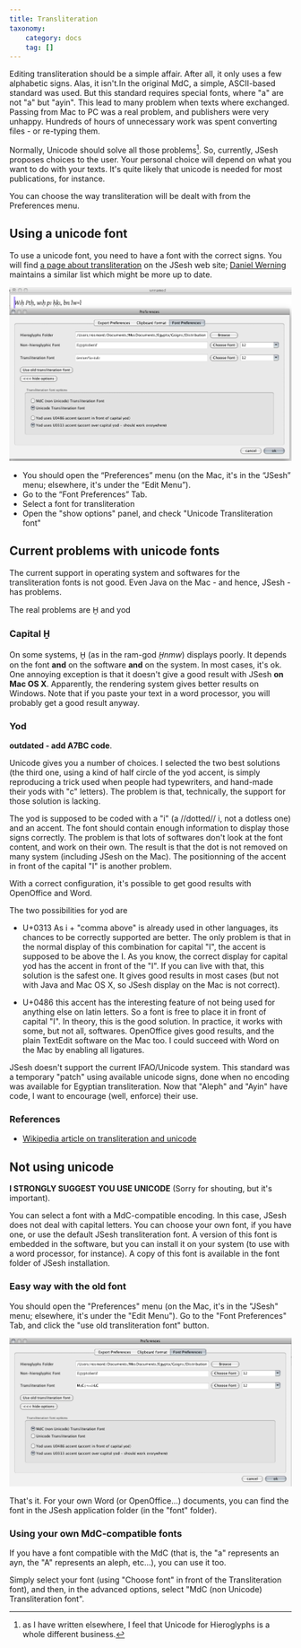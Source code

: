 ```yaml
---
title: Transliteration
taxonomy:
    category: docs
    tag: []
---
```


Editing transliteration should be a simple affair. After all, it only uses a few alphabetic signs. Alas, it isn't.In the original MdC, a simple, ASCII-based standard was used. But this standard requires special fonts, where "a" are not "a" but "ayin".
This lead to many problem when texts where exchanged. Passing from Mac to PC was a real problem, and publishers were very unhappy. 
Hundreds of hours of unnecessary work was spent converting files - or re-typing them.

Normally, Unicode should solve all those problems[^1]. So, currently, JSesh proposes choices to the user. Your personal choice will depend on what you want to do with your texts. It's quite likely that unicode is needed for most publications, for instance.

[^1]: as I have written elsewhere, I feel that Unicode for Hieroglyphs is a whole different business.

You can choose the way transliteration will be dealt with from the Preferences menu.

## Using a unicode font

To use a unicode font, you need to have a font with the correct signs. You will find [a page about transliteration](https://jsesh.qenherkhopeshef.org/fr/varia/transliteration) on the JSesh web site; [Daniel Werning](https://aaew.bbaw.de/egyptological-unicode-fonts) maintains a similar list which might be more up to date.


![](fontsprefsunicodetranslit.png)

- You should open the “Preferences” menu (on the Mac, it's in the “JSesh” menu; elsewhere, it's under the “Edit Menu”). 
- Go to the “Font Preferences” Tab.
- Select a font for transliteration
- Open the "show options" panel, and check "Unicode Transliteration font"

## Current problems with unicode fonts

The current support in operating system and softwares for the transliteration fonts is not good. Even Java on the Mac - and hence, JSesh - has problems.

The real problems are H̱ and yod

### Capital H̱

On some systems, H̱ (as in the ram-god *H̱nmw*) displays poorly. It depends on the font **and** on the software **and** on the system. In most cases, it's ok. One annoying exception is that it doesn't give a good result with JSesh **on Mac OS X**. Apparently, the rendering system gives better results on Windows. Note that if you paste your text in a word processor, you will probably get a good result anyway.

### Yod

**outdated - add A7BC code**. 

Unicode gives you a number of choices. I selected the two best solutions (the third one, using a kind of half circle of the yod accent, is simply reproducing a trick used when people had typewriters, and hand-made their yods with "c" letters). The problem is that, technically, the support for those solution is lacking.

The yod is supposed to be coded with a "i" (a //dotted// i, not a dotless one) and an accent. The font should contain enough information to display those signs correctly. The problem is that lots of softwares don't look at the font content, and work on their own. The result is that the dot is not removed on many system (including JSesh on the Mac). The positionning of the accent in front of the capital "I" is another problem.

With a correct configuration, it's possible to get good results with OpenOffice and Word.


The two possibilities for yod are

- U+0313 As i + "comma above" is already used in other languages, its chances to be correctly supported are better. The only problem is that in the normal display of this combination for capital "I", the accent is supposed to be above the I. As you know, the correct display for capital yod has the accent in front of the "I". If you can live with that, this solution is the safest one. It gives good results in most cases (but not with Java and Mac OS X, so JSesh display on the Mac is not correct).

- U+0486 this accent has the interesting feature of not being used for anything else on latin letters. So a font is free to place it in front of capital "I". In theory, this is the good solution. In practice, it works with some, but not all, softwares. OpenOffice gives good results, and the plain TextEdit software on the Mac too. I could succeed with Word on the Mac by enabling all ligatures.

JSesh doesn't support the current IFAO/Unicode system. This standard was a temporary "patch" using available unicode signs, done when no encoding was available for Egyptian transliteration.
Now that "Aleph" and "Ayin" have code, I want to encourage (well, enforce) their use.

### References

* [Wikipedia article on transliteration and unicode](http://en.wikipedia.org/wiki/Transliteration_of_Ancient_Egyptian)


## Not using unicode

**I STRONGLY SUGGEST YOU USE UNICODE** (Sorry for shouting, but it's important).

You can select a font with a MdC-compatible encoding. In this case, JSesh does not deal with capital letters. You can choose your own font, if you have one, or use the default JSesh transliteration font. A version of this font is embedded in the software, but you can install it on your system (to use with a word processor, for instance). A copy of this font is available in the font folder of JSesh installation.

### Easy way with the old font

You should open the "Preferences" menu (on the Mac, it's in the "JSesh" menu; elsewhere, it's under the "Edit Menu"). Go to the "Font Preferences" Tab, and click the "use old transliteration font" button.

![](./fontprefsmdctranslit.png)

That's it. For your own Word (or OpenOffice...) documents, you can find the font in the JSesh application folder (in the "font" folder).

### Using your own MdC-compatible fonts

If you have a font compatible with the MdC (that is, the "a" represents an ayn, the "A" represents an aleph, etc...), you can use it too.

Simply select your font (using "Choose font" in front of the Transliteration font), and then, in the advanced options, select "MdC (non Unicode) Transliteration font".

